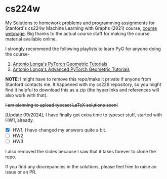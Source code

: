 # cs224w
My Solutions to homework problems and programming assignments for Stanford's cs224w Machine Learning with Graphs (2021) course, [course webpage](https://snap.stanford.edu/class/cs224w-2021/).
Big thanks to the actual course staff for making the course material available online.

I strongly recommend the following playlists to learn PyG for anyone doing the course- 
1. [Antonio Longa's PyTorch Geometric Tutorials](https://www.youtube.com/playlist?list=PLGMXrbDNfqTzqxB1IGgimuhtfAhGd8lHF)
2. [Antonio Longa's Advanced PyTorch Geometric Tutorials](https://www.youtube.com/playlist?list=PLGMXrbDNfqTwPxitLVHEbT9Pd6-oR_cud)

<b>NOTE</b>: I might have to remove this repo/make it private if anyone from Stanford contacts me. It happened with my cs229 repository, so you might find it helpful to download this as a zip (the hyperlinks and references will also work with that).

<s>I am planning to upload typeset LaTeX solutions soon!</s>

[Update 09/2024], I have finally got extra time to typeset stuff, started with HW1, already.
- [x] HW1, I have changed my answers quite a bit.
- [ ] HW2
- [ ] HW3

I also removed the slides because I saw that it takes forever to clone the repo.

If you find any discrepancies in the solutions, please feel free to raise an issue or an PR.
